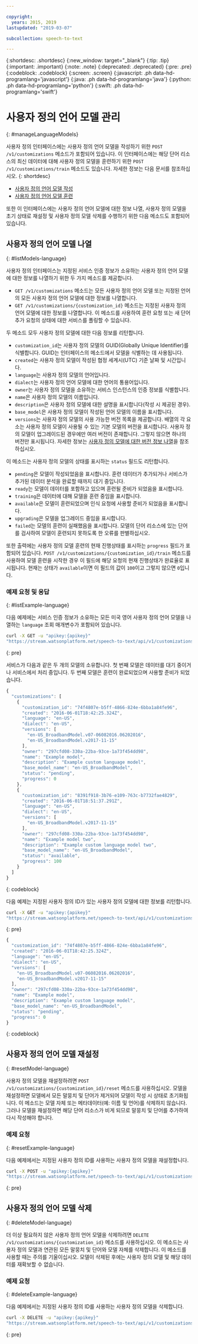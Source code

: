 ```yaml
---

copyright:
  years: 2015, 2019
lastupdated: "2019-03-07"

subcollection: speech-to-text

---
```


{:shortdesc: .shortdesc}
{:new_window: target="_blank"}
{:tip: .tip}
{:important: .important}
{:note: .note}
{:deprecated: .deprecated}
{:pre: .pre}
{:codeblock: .codeblock}
{:screen: .screen}
{:javascript: .ph data-hd-programlang='javascript'}
{:java: .ph data-hd-programlang='java'}
{:python: .ph data-hd-programlang='python'}
{:swift: .ph data-hd-programlang='swift'}

# 사용자 정의 언어 모델 관리
{: #manageLanguageModels}

사용자 정의 인터페이스에는 사용자 정의 언어 모델을 작성하기 위한 `POST /v1/customizations` 메소드가 포함되어 있습니다. 이 인터페이스에는 해당 단어 리소스의 최신 데이터에 대해 사용자 정의 모델을 훈련하기 위한 `POST /v1/customizations/train` 메소드도 있습니다. 자세한 정보는 다음 문서를 참조하십시오.
{: shortdesc}

-   [사용자 정의 언어 모델 작성](/docs/services/speech-to-text/language-create.html#createModel-language)
-   [사용자 정의 언어 모델 훈련](/docs/services/speech-to-text/language-create.html#trainModel-language)

또한 이 인터페이스에는 사용자 정의 언어 모델에 대한 정보 나열, 사용자 정의 모델을 초기 상태로 재설정 및 사용자 정의 모델 삭제를 수행하기 위한 다음 메소드도 포함되어 있습니다.

## 사용자 정의 언어 모델 나열
{: #listModels-language}

사용자 정의 인터페이스는 지정된 서비스 인증 정보가 소유하는 사용자 정의 언어 모델에 대한 정보를 나열하기 위한 두 가지 메소드를 제공합니다.

-   `GET /v1/customizations` 메소드는 모든 사용자 정의 언어 모델 또는 지정된 언어의 모든 사용자 정의 언어 모델에 대한 정보를 나열합니다.
-   `GET /v1/customizations/{customization_id}` 메소드는 지정된 사용자 정의 언어 모델에 대한 정보를 나열합니다. 이 메소드를 사용하여 훈련 요청 또는 새 단어 추가 요청의 상태에 대한 서비스를 폴링할 수 있습니다.

두 메소드 모두 사용자 정의 모델에 대한 다음 정보를 리턴합니다.

-   `customization_id`는 사용자 정의 모델의 GUID(Globally Unique Identifier)를 식별합니다. GUID는 인터페이스의 메소드에서 모델을 식별하는 데 사용됩니다.
-   `created`는 사용자 정의 모델이 작성된 협정 세계시(UTC) 기준 날짜 및 시간입니다.
-   `language`는 사용자 정의 모델의 언어입니다.
-   `dialect`는 사용자 정의 언어 모델에 대한 언어의 통용어입니다.
-   `owner`는 사용자 정의 모델을 소유하는 서비스 인스턴스의 인증 정보를 식별합니다.
-   `name`은 사용자 정의 모델의 이름입니다.
-   `description`은 사용자 정의 모델에 대한 설명을 표시합니다(작성 시 제공된 경우).
-   `base_model`은 사용자 정의 모델이 작성된 언어 모델의 이름을 표시합니다.
-   `versions`는 사용자 정의 모델의 사용 가능한 버전 목록을 제공합니다. 배열의 각 요소는 사용자 정의 모델이 사용될 수 있는 기본 모델의 버전을 표시합니다. 사용자 정의 모델이 업그레이드된 경우에만 여러 버전이 존재합니다. 그렇지 않으면 하나의 버전만 표시됩니다. 자세한 정보는 [사용자 정의 모델에 대한 버전 정보 나열](/docs/services/speech-to-text/custom-upgrade.html#upgradeList)을 참조하십시오.

이 메소드는 사용자 정의 모델의 상태를 표시하는 `status` 필드도 리턴합니다.

-   `pending`은 모델이 작성되었음을 표시합니다. 훈련 데이터가 추가되거나 서비스가 추가된 데이터 분석을 완료할 때까지 대기 중입니다.
-   `ready`는 모델이 데이터를 포함하고 있으며 훈련될 준비가 되었음을 표시합니다.
-   `training`은 데이터에 대해 모델을 훈련 중임을 표시합니다.
-   `available`은 모델이 훈련되었으며 인식 요청에 사용할 준비가 되었음을 표시합니다.
-   `upgrading`은 모델을 업그레이드 중임을 표시합니다.
-   `failed`는 모델의 훈련이 실패했음을 표시합니다. 모델의 단어 리소스에 있는 단어를 검사하여 모델이 훈련되지 못하도록 한 오류를 판별하십시오.

또한 출력에는 사용자 정의 모델 훈련의 현재 진행상태를 표시하는 `progress` 필드가 포함되어 있습니다. `POST /v1/customizations/{customization_id}/train` 메소드를 사용하여 모델 훈련을 시작한 경우 이 필드에 해당 요청의 현재 진행상태가 완료율로 표시됩니다. 현재는 상태가 `available`이면 이 필드의 값이 `100`이고 그렇지 않으면 `0`입니다.

### 예제 요청 및 응답
{: #listExample-language}

다음 예제에는 서비스 인증 정보가 소유하는 모든 미국 영어 사용자 정의 언어 모델을 나열하는 `language` 조회 매개변수가 포함되어 있습니다.

```bash
curl -X GET -u "apikey:{apikey}"
"https://stream.watsonplatform.net/speech-to-text/api/v1/customizations?language=en-US"
```
{: pre}

서비스가 다음과 같은 두 개의 모델의 소유합니다. 첫 번째 모델은 데이터를 대기 중이거나 서비스에서 처리 중입니다. 두 번째 모델은 훈련이 완료되었으며 사용할 준비가 되었습니다.

```javascript
{
  "customizations": [
    {
      "customization_id": "74f4807e-b5ff-4866-824e-6bba1a84fe96",
      "created": "2016-06-01T18:42:25.324Z",
      "language": "en-US",
      "dialect": "en-US",
      "versions": [
        "en-US_BroadbandModel.v07-06082016.06202016",
        "en-US_BroadbandModel.v2017-11-15"
      ],
      "owner": "297cfd08-330a-22ba-93ce-1a73f454dd98",
      "name": "Example model",
      "description": "Example custom language model",
      "base_model_name": "en-US_BroadbandModel",
      "status": "pending",
      "progress": 0
    },
    {
      "customization_id": "8391f918-3b76-e109-763c-b7732fae4829",
      "created": "2016-06-01T18:51:37.291Z",
      "language": "en-US",
      "dialect": "en-US",
      "versions": [
        "en-US_BroadbandModel.v2017-11-15"
      ],
      "owner": "297cfd08-330a-22ba-93ce-1a73f454dd98",
      "name": "Example model two",
      "description": "Example custom language model two",
      "base_model_name": "en-US_BroadbandModel",
      "status": "available",
      "progress": 100
    }
  ]
}
```
{: codeblock}

다음 예제는 지정된 사용자 정의 ID가 있는 사용자 정의 모델에 대한 정보를 리턴합니다.

```bash
curl -X GET -u "apikey:{apikey}"
"https://stream.watsonplatform.net/speech-to-text/api/v1/customizations/{customization_id}"
```
{: pre}

```javascript
{
  "customization_id": "74f4807e-b5ff-4866-824e-6bba1a84fe96",
  "created": "2016-06-01T18:42:25.324Z",
  "language": "en-US",
  "dialect": "en-US",
  "versions": [
    "en-US_BroadbandModel.v07-06082016.06202016",
    "en-US_BroadbandModel.v2017-11-15"
  ],
  "owner": "297cfd08-330a-22ba-93ce-1a73f454dd98",
  "name": "Example model",
  "description": "Example custom language model",
  "base_model_name": "en-US_BroadbandModel",
  "status": "pending",
  "progress": 0
}
```
{: codeblock}

## 사용자 정의 언어 모델 재설정
{: #resetModel-language}

사용자 정의 모델을 재설정하려면 `POST /v1/customizations/{customization_id}/reset` 메소드를 사용하십시오. 모델을 재설정하면 모델에서 모든 말뭉치 및 단어가 제거되어 모델이 작성 시 상태로 초기화됩니다. 이 메소드는 모델 자체 또는 메타데이터(예: 이름 및 언어)를 삭제하지 않습니다. 그러나 모델을 재설정하면 해당 단어 리소스가 비게 되므로 말뭉치 및 단어를 추가하여 다시 작성해야 합니다.

### 예제 요청
{: #resetExample-language}

다음 예제에서는 지정된 사용자 정의 ID를 사용하는 사용자 정의 모델을 재설정합니다.

```bash
curl -X POST -u "apikey:{apikey}"
"https://stream.watsonplatform.net/speech-to-text/api/v1/customizations/{customization_id}/reset"
```
{: pre}

## 사용자 정의 언어 모델 삭제
{: #deleteModel-language}

더 이상 필요하지 않은 사용자 정의 언어 모델을 삭제하려면 `DELETE /v1/customizations/{customization_id}` 메소드를 사용하십시오. 이 메소드는 사용자 정의 모델과 연관된 모든 말뭉치 및 단어와 모델 자체를 삭제합니다. 이 메소드를 사용할 때는 주의를 기울이십시오. 모델이 삭제된 후에는 사용자 정의 모델 및 해당 데이터를 재확보할 수 없습니다.

### 예제 요청
{: #deleteExample-language}

다음 예제에서는 지정된 사용자 정의 ID를 사용하는 사용자 정의 모델을 삭제합니다.

```bash
curl -X DELETE -u "apikey:{apikey}"
"https://stream.watsonplatform.net/speech-to-text/api/v1/customizations/{customization_id}"
```
{: pre}
